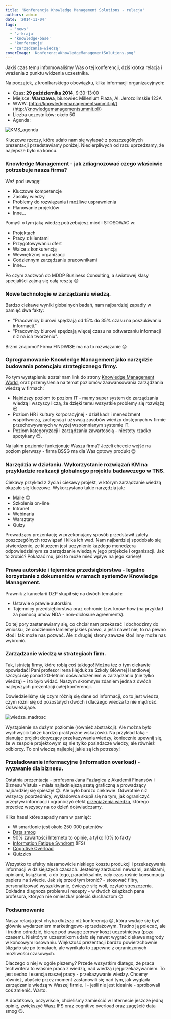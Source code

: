 ```yaml
---
title: 'Konferencja Knowledge Management Solutions - relacja'
authors: admin
date: '2014-11-04'
tags:
  - 'news'
  - 'z-kraju'
  - 'knowledge-base'
  - 'konferencje'
  - 'zarządzanie-wiedzą'
coverImage: 'KonferencjaKnowledgeManagementSolutions.png'
---
```


Jakiś czas temu informowaliśmy Was o tej konferencji, dziś krótka relacja i
wrażenia z punktu widzenia uczestnika.

<!--truncate-->

Na początek, z kronikarskiego obowiązku, kilka informacji organizacyjnych:

- Czas: **29 października** **2014**, 9:30-13:00
- Miejsce: **Warszawa**, biurowiec Millenium Plaza, Al. Jerozolimskie 123A
- WWW: [http://knowledgemanagementsummit.pl/](http://knowledgemanagementsummit.pl/)
- Liczba uczestników: około 50
- Agenda:

![KMS_agenda](images/KMS_agenda-576x1024.jpg)

Kluczowe rzeczy, które udało nam się wyłapać z poszczególnych prezentacji
przedstawiamy poniżej. Niecierpliwych od razu uprzedzamy, że najlepsze było na
końcu.

### Knowledge Management - jak zdiagnozować czego właściwie potrzebuje nasza firma?

Weź pod uwagę:

- Kluczowe kompetencje
- Zasoby wiedzy
- Problemy do rozwiązania i możliwe usprawnienia
- Planowanie projektów
- Inne...

Pomyśl o tym jaką wiedzę potrzebujesz mieć i STOSOWAĆ w:

- Projektach
- Pracy z klientami
- Przygotowywaniu ofert
- Walce z konkurencją
- Wewnętrznej organizacji
- Codziennym zarządzaniu pracownikami
- Inne...

Po czym zadzwoń do MDDP Business Consulting, a światowej klasy specjaliści zajmą
się całą resztą 😊

### Nowe technologie w zarządzaniu wiedzą.

Bardzo ciekawe wyniki globalnych badań, nam najbardziej zapadły w pamięć dwa
fakty:

- "Pracownicy biurowi spędzają od 15% do 35% czasu na poszukiwaniu informacji."
- "Pracownicy biurowi spędzają więcej czasu na odtwarzaniu informacji niż na ich
  tworzeniu".

Brzmi znajomo? Firma FINDWISE ma na to rozwiązanie 😊

### Oprogramowanie Knowledge Management jako narzędzie budowania potencjału strategicznego firmy.

Po tym wystąpieniu został nam link do strony
[Knowledge Management World](http://www.kmworld.com/), oraz przemyślenia na
temat poziomów zaawansowania zarządzania wiedzą w firmach:

- Najniższy poziom to poziom IT - mamy super system do zarządzania wiedzą i
  wszyscy liczą, że dzięki temu wszystkie problemy się rozwiążą 😉
- Poziom HR i kultury korporacyjnej - dział kadr i menedżment współtworzą,
  zachęcają i używają zasobów wiedzy dostępnych w firmie przechowywanych w wyżej
  wspomnianym systemie IT.
- Poziom kategoryzacji i zarządzania zawartością - niestety rzadko spotykany 😊.

Na jakim poziomie funkcjonuje Wasza firma? Jeżeli chcecie wejść na poziom
pierwszy - firma BSSG ma dla Was gotowy produkt 😊

### Narzędzia w działaniu. Wykorzystanie rozwiązań KM na przykładzie realizacji globalnego projektu badawczego w TNS.

Ciekawy przykład z życia i ciekawy projekt, w którym zarządzanie wiedzą okazało
się kluczowe. Wykorzystano takie narzędzia jak:

- Maile 😊
- Szkolenia on-line
- Intranet
- Webinaria
- Warsztaty
- Quizy

Prowadzący prezentację w przekonujący sposób przedstawił zalety poszczególnych
rozwiązań i kilka ich wad. Nam najbardziej spodobało się stwierdzenie, że
kluczem jest uczynienie każdego menedżera odpowiedzialnym za zarządzanie wiedzą
w jego projekcie i organizacji. Jak to zrobić? Pokazać mu, jaki to może mieć
wpływ na jego karierę!

### Prawa autorskie i tejemnica przedsiębiorstwa - legalne korzystanie z dokumentów w ramach systemów Knowledge Management.

Prawnik z kancelarii DZP skupił się na dwóch tematach:

- Ustawie o prawie autorskim.
- Tajemnicy przedsiębiorstwa oraz ochronie tzw. know-how (na przykład za pomocą
  umów NDA - non-diclosure agreements).

Do tej pory zastanawiamy się, co chciał nam przekazać i dochodzimy do wniosku,
że codziennie łamiemy jakieś prawo, a jeśli nawet nie, to na pewno ktoś i tak
może nas pozwać. Ale z drugiej strony zawsze ktoś inny może nas wybronić.

### Zarządzanie wiedzą w strategiach firm.

Tak, istnieją firmy, które robią coś takiego! Można też o tym ciekawie
opowiadać! Pani profesor Irena Hejduk ze Szkoły Głównej Handlowej szczyci się
ponad 20-letnim doświadczeniem w zarządzaniu (nie tylko wiedzą) - i to było
widać. Naszym skromnym zdaniem jedna z dwóch najlepszych prezentacji całej
konferencji.

Dowiedzieliśmy się czym różnią się dane od informacji, co to jest wiedza, czym
różni się od pozostałych dwóch i dlaczego wiedza to nie mądrość. Odświeżające.

![wiedza_madrosc](images/wiedza_madrosc.jpg)

Wystąpienie na dużym poziomie (również abstrakcji). Ale można było wychwycić
także bardzo praktyczne wskazówki. Na przykład taką - planując projekt dotyczący
przekazywania wiedzy, koniecznie upewnij się, że w zespole projektowym są nie
tylko posiadacze wiedzy, ale również odbiorcy. To oni wiedzą najlepiej jakie są
ich potrzeby!

### Przeładowanie informacyjne (information overload) - wyzwanie dla biznesu.

Ostatnia prezentacja - profesora Jana Fazlagica z Akademii Finansów i Biznesu
Vistula - miała najładniejszą szatę graficzną a prowadzący najbardziej się
spieszył 😊. Ale było bardzo ciekawie. Odwrotnie niż wszyscy poprzednicy,
wykładowca skupił się na tym, jak ograniczyć przepływ informacji i ograniczyć
efekt [przeciążenia wiedzą](http://en.wikipedia.org/wiki/Information_overload),
którego przecież wszyscy na co dzień doświadczamy.

Kilka haseł które zapadły nam w pamięć:

- W smartfonie jest około 250 000 patentów
- [Data smog](http://en.wikipedia.org/wiki/Data_Smog)
- 90% zawartości Internetu to opinie, a tylko 10% to fakty
- [Information Fatigue Syndrom](http://www.naturalnews.com/041057_internet_fatigue_information_overload_news.html)
  (IFS)
- [Cognitive Overload](http://www.teachingenglish.org.uk/knowledge-database/cognitive-overload)
- [Quizzics](http://leife.wordpress.com/2008/04/12/knowledge-navigation-quizzics/)

Wszystko to efekty niesamowicie niskiego kosztu produkcji i przekazywania
informacji w dzisiejszych czasach. Jesteśmy zarzucani newsami, analizami,
opiniami, książkami, a do tego, paradoksalnie, cały czas rośnie konsumpcja
papieru na świecie. Jak się przed tym bronić? - stosować filtry, personalizować
wyszukiwanie, ćwiczyć siłę woli, czytać streszczenia. Dokładna diagnoza problemu
i recepty - w dwóch książkach pana profesora, których nie omieszkał polecić
słuchaczom 😊

### Podsumowanie

Nasza relacja jest chyba dłuższa niż konferencja 😊, która wydaje się być
głównie wydarzeniem marketingowo-sprzedażowym. Trudno ją polecać, ale i trudno
odradzić, biorąc pod uwagę zerowy koszt uczestnictwa (poza czasem). Niektórym
uczestnikom udało się nawet wygrać ciekawe nagrody w końcowym losowaniu.
Większość prezentacji bardzo powierzchownie ślizgało się po tematach, ale
wynikało to zapewne z ograniczonych możliwości czasowych.

Dlaczego o niej w ogóle piszemy? Przede wszystkim dlatego, że praca techwritera
to właśnie praca z wiedzą, nad wiedzą i jej przekazywaniem. To jest sedno i
esencja naszej pracy - przekazywanie wiedzy. Chcemy również, abyście przez
moment zastanowili się nad tym, jak wygląda zarządzanie wiedzą w Waszej firmie.
I - jeśli nie jest idealnie - spróbowali coś zmienić. Warto.

A dodatkowo, oczywiście, chcieliśmy zamieścić w Internecie jeszcze jedną opinię,
zwiększyć Wasz IFS oraz cognitive overload oraz zagęścić data smog 😉.
